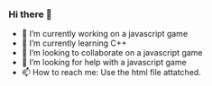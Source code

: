 ### Hi there 👋

- 🔭 I’m currently working on a javascript game
- 🌱 I’m currently learning C++
- 👯 I’m looking to collaborate on a javascript game
- 🤔 I’m looking for help with a javascript game
- 📫 How to reach me: Use the html file attatched.
